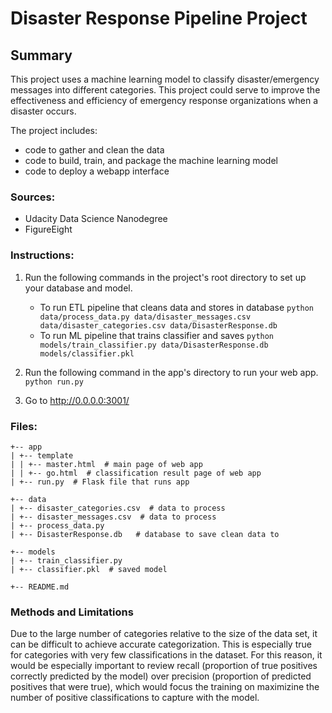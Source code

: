 # Disaster Response Pipeline Project

## Summary
This project uses a machine learning model to classify disaster/emergency messages into different categories. This project could serve to improve the effectiveness and efficiency of emergency response organizations when a disaster occurs.

The project includes:
- code to gather and clean the data
- code to build, train, and package the machine learning model
- code to deploy a webapp interface

### Sources:
- Udacity Data Science Nanodegree
- FigureEight

### Instructions:
1. Run the following commands in the project's root directory to set up your database and model.

    - To run ETL pipeline that cleans data and stores in database
        `python data/process_data.py data/disaster_messages.csv data/disaster_categories.csv data/DisasterResponse.db`
    - To run ML pipeline that trains classifier and saves
        `python models/train_classifier.py data/DisasterResponse.db models/classifier.pkl`

2. Run the following command in the app's directory to run your web app.
    `python run.py`

3. Go to http://0.0.0.0:3001/

### Files:
```
+-- app
| +-- template
| | +-- master.html  # main page of web app
| | +-- go.html  # classification result page of web app
| +-- run.py  # Flask file that runs app

+-- data
| +-- disaster_categories.csv  # data to process 
| +-- disaster_messages.csv  # data to process
| +-- process_data.py
| +-- DisasterResponse.db   # database to save clean data to

+-- models
| +-- train_classifier.py
| +-- classifier.pkl  # saved model 

+-- README.md
```

### Methods and Limitations
Due to the large number of categories relative to the size of the data set, it can be difficult to achieve accurate categorization. This is especially true for categories with very few classifications in the dataset. For this reason, it would be especially important to review recall (proportion of true positives correctly predicted by the model) over precision (proportion of predicted positives that were true), which would focus the training on maximizine the number of positive classifications to capture with the model.